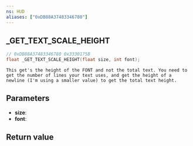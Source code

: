 ```yaml
---
ns: HUD
aliases: ["0xDB88A37483346780"]
---
```

## _GET_TEXT_SCALE_HEIGHT

```c
// 0xDB88A37483346780 0x3330175B
float _GET_TEXT_SCALE_HEIGHT(float size, int font);
```

```
This get's the height of the FONT and not the total text. You need to get the number of lines your text uses, and get the height of a newline (I'm using a smaller value) to get the total text height.  
```

## Parameters
* **size**: 
* **font**: 

## Return value
